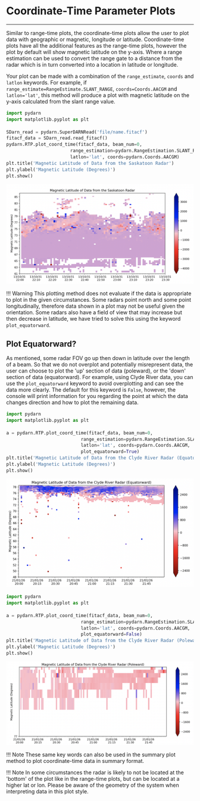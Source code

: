 <!--Copyright (C) SuperDARN Canada, University of Saskatchewan 
Author(s): Carley Martin
Modifications:

Disclaimer:
pyDARN is under the LGPL v3 license found in the root directory LICENSE.md 
Everyone is permitted to copy and distribute verbatim copies of this license 
document, but changing it is not allowed.

This version of the GNU Lesser General Public License incorporates the terms
and conditions of version 3 of the GNU General Public License, supplemented by
the additional permissions listed below.
-->

# Coordinate-Time Parameter Plots
---

Similar to range-time plots, the coordinate-time plots allow the user to plot data with geographic or magnetic, longitude or latitude.
Coordinate-time plots have all the additional features as the range-time plots, however the plot by default will show magnetic latitude on the y-axis. Where a range estimation can be used to convert the range gate to a distance from the radar which is in turn converted into a location in latitude or longitude. 

Your plot can be made with a combination of the `range_estimate`, `coords` and `latlon` keywords.
For example, if `range_estimate=RangeEstimate.SLANT_RANGE`, `coords=Coords.AACGM` and `latlon='lat'`, this method will produce a plot with magnetic latitude on the y-axis calculated from the slant range value.

```python
import pydarn
import matplotlib.pyplot as plt

SDarn_read = pydarn.SuperDARNRead('file/name.fitacf')
fitacf_data = SDarn_read.read_fitacf()
pydarn.RTP.plot_coord_time(fitacf_data, beam_num=0,
                        range_estimation=pydarn.RangeEstimation.SLANT_RANGE,
                        latlon='lat', coords=pydarn.Coords.AACGM)
plt.title('Magnetic Latitude of Data from the Saskatoon Radar')
plt.ylabel('Magnetic Latitude (Degrees)')
plt.show()
```

![](../imgs/CTP_1.png)

!!! Warning
    This plotting method does not evaluate if the data is appropriate to plot in the given circumstances. Some radars point north and some point longitudinally, therefore data shown in a plot may not be useful given the orientation.
    Some radars also have a field of view that may increase but then decrease in latitude, we have tried to solve this using the keyword `plot_equatorward`.

## Plot Equatorward?

As mentioned, some radar FOV go up then down in latitude over the length of a beam. So that we do not overplot and potentially misrepresent data, the user can choose to plot the 'up' section of data (poleward), or the 'down' section of data (equatorward).
For example, using Clyde River data, you can use the `plot_equatorward` keyword to avoid overplotting and can see the data more clearly. The default for this keyword is `False`, however, the console will print information for you regarding the point at which the data changes direction and how to plot the remaining data. 

```python
import pydarn
import matplotlib.pyplot as plt

a = pydarn.RTP.plot_coord_time(fitacf_data, beam_num=0,
                            range_estimation=pydarn.RangeEstimation.SLANT_RANGE,
                            latlon='lat', coords=pydarn.Coords.AACGM,
                            plot_equatorward=True)
plt.title('Magnetic Latitude of Data from the Clyde River Radar (Equatorward)')
plt.ylabel('Magnetic Latitude (Degrees)')
plt.show()
```

![](../imgs/ctp_equator.png)

```python
import pydarn
import matplotlib.pyplot as plt

a = pydarn.RTP.plot_coord_time(fitacf_data, beam_num=0,
                            range_estimation=pydarn.RangeEstimation.SLANT_RANGE,
                            latlon='lat', coords=pydarn.Coords.AACGM,
                            plot_equatorward=False)
plt.title('Magnetic Latitude of Data from the Clyde River Radar (Poleward)')
plt.ylabel('Magnetic Latitude (Degrees)')
plt.show()
```

![](../imgs/ctp_pole.png)

!!! Note
    These same key words can also be used in the summary plot method to plot coordinate-time data in summary format. 

!!! Note
    In some circumstances the radar is likely to not be located at the 'bottom' of the plot like in the range-time plots, but can be located at a higher lat or lon. Please be aware of the geometry of the system when interpreting data in this plot style.